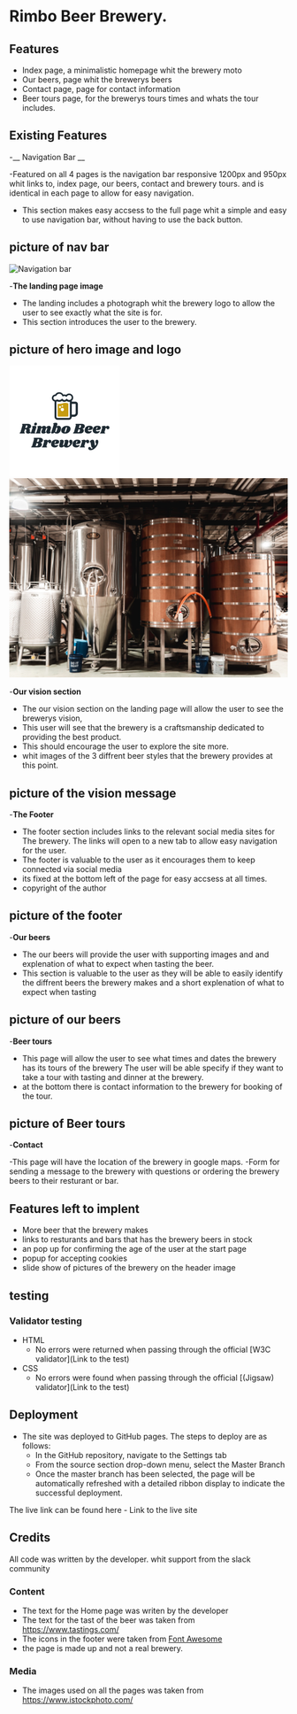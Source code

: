 # Rimbo Beer Brewery.



## Features

- Index page, a minimalistic homepage whit the brewery moto
- Our beers, page whit the brewerys beers
- Contact page, page for contact information
- Beer tours page, for the brewerys tours times and whats the tour includes.

## Existing Features

-__ Navigation Bar __

-Featured on all 4 pages is the navigation bar responsive 1200px and 950px whit links to, index page, our beers, contact and brewery tours. and is identical in each page to allow for easy navigation.
- This section makes easy accsess to the full page whit a simple and easy to use navigation bar, without having to use the back button.

## picture of nav bar
![Navigation bar](assets/images/nav-bar.png)

-__The landing page image__

  - The landing includes a photograph whit the brewery logo to allow the user to see exactly what the site is for.
  - This section introduces the user to the brewery.

## picture of hero image and logo

![Brewery logo](assets/images/Rimbo-logo.png)
![Header image](assets/images/beer-header.jpg)

-__Our vision section__

  - The our vision section on the landing page will allow the user to see the brewerys vision,
  - This user will see that the brewery is a craftsmanship dedicated to providing the best product.  
  - This should encourage the user to explore the site more. 
  - whit images of the 3 diffrent beer styles that the brewery provides at this point. 

## picture of the vision message


-__The Footer__ 

  - The footer section includes links to the relevant social media sites for The brewery. The links will open to a new tab to allow easy navigation for the user. 
  - The footer is valuable to the user as it encourages them to keep connected via social media
  - its fixed at the bottom left of the page for easy accsess at all times.
  - copyright of the author

## picture of the footer

-__Our beers__

  - The our beers will provide the user with supporting images and and explenation of what to expect when tasting the beer.
  - This section is valuable to the user as they will be able to easily identify the diffrent beers the brewery makes and a short explenation of what to expect when tasting 

## picture of our beers 

-__Beer tours__

  - This page will allow the user to see what times and dates the brewery has its tours of the brewery The user will be able specify if they want to take a tour with tasting and dinner at the brewery.
  - at the bottom there is contact information to the brewery for booking of the tour.

## picture of Beer tours

-__Contact__

-This page will have the location of the brewery in google maps.
-Form for sending a message to the brewery with questions or ordering the brewery beers to their resturant or bar.

## Features left to implent

- More beer that the brewery makes
- links to resturants and bars that has the brewery beers in stock
- an pop up for confirming the age of the user at the start page
- popup for accepting cookies
- slide show of pictures of the brewery on the header image


## testing



### Validator testing

- HTML
  - No errors were returned when passing through the official [W3C validator](Link to the test)
- CSS
  - No errors were found when passing through the official [(Jigsaw) validator](Link to the test)

## Deployment

- The site was deployed to GitHub pages. The steps to deploy are as follows: 
  - In the GitHub repository, navigate to the Settings tab 
  - From the source section drop-down menu, select the Master Branch
  - Once the master branch has been selected, the page will be automatically refreshed with a detailed ribbon display to indicate the successful deployment. 

The live link can be found here - Link to the live site

## Credits

All code was written by the developer.
whit support from the slack community


### Content

- The text for the Home page was writen by the developer
- The text for the tast of the beer was taken from https://www.tastings.com/
- The icons in the footer were taken from [Font Awesome](https://fontawesome.com/)
- the page is made up and not a real brewery.

### Media 

- The images  used on all the pages was taken from https://www.istockphoto.com/





  
